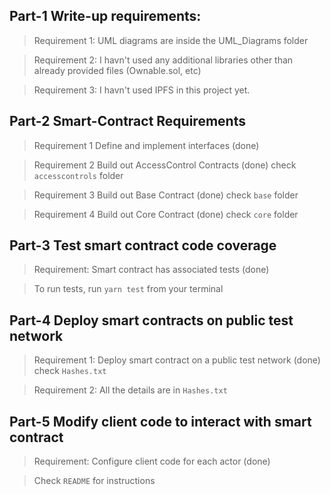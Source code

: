 ## Part-1 Write-up requirements:
> Requirement 1: UML diagrams are inside the UML_Diagrams folder

> Requirement 2: I havn't used any additional libraries other than already provided files (Ownable.sol, etc)

> Requirement 3: I havn't used IPFS in this project yet.



## Part-2 Smart-Contract Requirements
> Requirement 1	Define and implement interfaces (done)

> Requirement 2	Build out AccessControl Contracts (done) check `accesscontrols` folder

> Requirement 3	Build out Base Contract (done) check `base` folder

> Requirement 4	Build out Core Contract (done) check `core` folder



## Part-3 Test smart contract code coverage
> Requirement: Smart contract has associated tests (done)

> To run tests, run `yarn test` from your terminal



## Part-4 Deploy smart contracts on public test network
> Requirement 1:	Deploy smart contract on a public test network (done) check `Hashes.txt`

> Requirement 2:	All the details are in `Hashes.txt`



## Part-5 Modify client code to interact with smart contract
> Requirement: Configure client code for each actor (done)

> Check `README` for instructions
